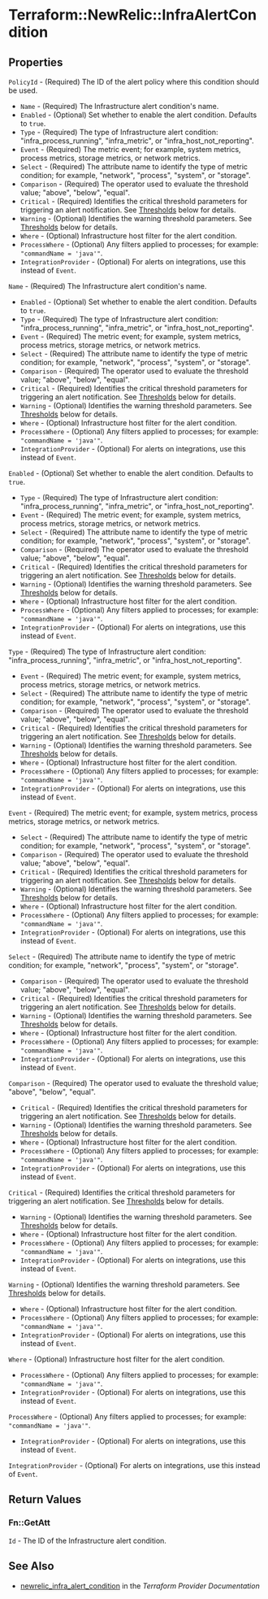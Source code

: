 # Terraform::NewRelic::InfraAlertCondition



## Properties

`PolicyId` - (Required) The ID of the alert policy where this condition should be used.
* `Name` - (Required) The Infrastructure alert condition's name.
* `Enabled` - (Optional) Set whether to enable the alert condition. Defaults to `true`.
* `Type` - (Required) The type of Infrastructure alert condition: "infra_process_running", "infra_metric", or "infra_host_not_reporting".
* `Event` - (Required) The metric event; for example, system metrics, process metrics, storage metrics, or network metrics.
* `Select` - (Required) The attribute name to identify the type of metric condition; for example, "network", "process", "system", or "storage".
* `Comparison` - (Required) The operator used to evaluate the threshold value; "above", "below", "equal".
* `Critical` - (Required) Identifies the critical threshold parameters for triggering an alert notification. See [Thresholds](#thresholds) below for details.
* `Warning` - (Optional) Identifies the warning threshold parameters. See [Thresholds](#thresholds) below for details.
* `Where` - (Optional) Infrastructure host filter for the alert condition.
* `ProcessWhere` - (Optional) Any filters applied to processes; for example: `"commandName = 'java'"`.
* `IntegrationProvider` - (Optional) For alerts on integrations, use this instead of `Event`.

`Name` - (Required) The Infrastructure alert condition's name.
* `Enabled` - (Optional) Set whether to enable the alert condition. Defaults to `true`.
* `Type` - (Required) The type of Infrastructure alert condition: "infra_process_running", "infra_metric", or "infra_host_not_reporting".
* `Event` - (Required) The metric event; for example, system metrics, process metrics, storage metrics, or network metrics.
* `Select` - (Required) The attribute name to identify the type of metric condition; for example, "network", "process", "system", or "storage".
* `Comparison` - (Required) The operator used to evaluate the threshold value; "above", "below", "equal".
* `Critical` - (Required) Identifies the critical threshold parameters for triggering an alert notification. See [Thresholds](#thresholds) below for details.
* `Warning` - (Optional) Identifies the warning threshold parameters. See [Thresholds](#thresholds) below for details.
* `Where` - (Optional) Infrastructure host filter for the alert condition.
* `ProcessWhere` - (Optional) Any filters applied to processes; for example: `"commandName = 'java'"`.
* `IntegrationProvider` - (Optional) For alerts on integrations, use this instead of `Event`.

`Enabled` - (Optional) Set whether to enable the alert condition. Defaults to `true`.
* `Type` - (Required) The type of Infrastructure alert condition: "infra_process_running", "infra_metric", or "infra_host_not_reporting".
* `Event` - (Required) The metric event; for example, system metrics, process metrics, storage metrics, or network metrics.
* `Select` - (Required) The attribute name to identify the type of metric condition; for example, "network", "process", "system", or "storage".
* `Comparison` - (Required) The operator used to evaluate the threshold value; "above", "below", "equal".
* `Critical` - (Required) Identifies the critical threshold parameters for triggering an alert notification. See [Thresholds](#thresholds) below for details.
* `Warning` - (Optional) Identifies the warning threshold parameters. See [Thresholds](#thresholds) below for details.
* `Where` - (Optional) Infrastructure host filter for the alert condition.
* `ProcessWhere` - (Optional) Any filters applied to processes; for example: `"commandName = 'java'"`.
* `IntegrationProvider` - (Optional) For alerts on integrations, use this instead of `Event`.

`Type` - (Required) The type of Infrastructure alert condition: "infra_process_running", "infra_metric", or "infra_host_not_reporting".
* `Event` - (Required) The metric event; for example, system metrics, process metrics, storage metrics, or network metrics.
* `Select` - (Required) The attribute name to identify the type of metric condition; for example, "network", "process", "system", or "storage".
* `Comparison` - (Required) The operator used to evaluate the threshold value; "above", "below", "equal".
* `Critical` - (Required) Identifies the critical threshold parameters for triggering an alert notification. See [Thresholds](#thresholds) below for details.
* `Warning` - (Optional) Identifies the warning threshold parameters. See [Thresholds](#thresholds) below for details.
* `Where` - (Optional) Infrastructure host filter for the alert condition.
* `ProcessWhere` - (Optional) Any filters applied to processes; for example: `"commandName = 'java'"`.
* `IntegrationProvider` - (Optional) For alerts on integrations, use this instead of `Event`.

`Event` - (Required) The metric event; for example, system metrics, process metrics, storage metrics, or network metrics.
* `Select` - (Required) The attribute name to identify the type of metric condition; for example, "network", "process", "system", or "storage".
* `Comparison` - (Required) The operator used to evaluate the threshold value; "above", "below", "equal".
* `Critical` - (Required) Identifies the critical threshold parameters for triggering an alert notification. See [Thresholds](#thresholds) below for details.
* `Warning` - (Optional) Identifies the warning threshold parameters. See [Thresholds](#thresholds) below for details.
* `Where` - (Optional) Infrastructure host filter for the alert condition.
* `ProcessWhere` - (Optional) Any filters applied to processes; for example: `"commandName = 'java'"`.
* `IntegrationProvider` - (Optional) For alerts on integrations, use this instead of `Event`.

`Select` - (Required) The attribute name to identify the type of metric condition; for example, "network", "process", "system", or "storage".
* `Comparison` - (Required) The operator used to evaluate the threshold value; "above", "below", "equal".
* `Critical` - (Required) Identifies the critical threshold parameters for triggering an alert notification. See [Thresholds](#thresholds) below for details.
* `Warning` - (Optional) Identifies the warning threshold parameters. See [Thresholds](#thresholds) below for details.
* `Where` - (Optional) Infrastructure host filter for the alert condition.
* `ProcessWhere` - (Optional) Any filters applied to processes; for example: `"commandName = 'java'"`.
* `IntegrationProvider` - (Optional) For alerts on integrations, use this instead of `Event`.

`Comparison` - (Required) The operator used to evaluate the threshold value; "above", "below", "equal".
* `Critical` - (Required) Identifies the critical threshold parameters for triggering an alert notification. See [Thresholds](#thresholds) below for details.
* `Warning` - (Optional) Identifies the warning threshold parameters. See [Thresholds](#thresholds) below for details.
* `Where` - (Optional) Infrastructure host filter for the alert condition.
* `ProcessWhere` - (Optional) Any filters applied to processes; for example: `"commandName = 'java'"`.
* `IntegrationProvider` - (Optional) For alerts on integrations, use this instead of `Event`.

`Critical` - (Required) Identifies the critical threshold parameters for triggering an alert notification. See [Thresholds](#thresholds) below for details.
* `Warning` - (Optional) Identifies the warning threshold parameters. See [Thresholds](#thresholds) below for details.
* `Where` - (Optional) Infrastructure host filter for the alert condition.
* `ProcessWhere` - (Optional) Any filters applied to processes; for example: `"commandName = 'java'"`.
* `IntegrationProvider` - (Optional) For alerts on integrations, use this instead of `Event`.

`Warning` - (Optional) Identifies the warning threshold parameters. See [Thresholds](#thresholds) below for details.
* `Where` - (Optional) Infrastructure host filter for the alert condition.
* `ProcessWhere` - (Optional) Any filters applied to processes; for example: `"commandName = 'java'"`.
* `IntegrationProvider` - (Optional) For alerts on integrations, use this instead of `Event`.

`Where` - (Optional) Infrastructure host filter for the alert condition.
* `ProcessWhere` - (Optional) Any filters applied to processes; for example: `"commandName = 'java'"`.
* `IntegrationProvider` - (Optional) For alerts on integrations, use this instead of `Event`.

`ProcessWhere` - (Optional) Any filters applied to processes; for example: `"commandName = 'java'"`.
* `IntegrationProvider` - (Optional) For alerts on integrations, use this instead of `Event`.

`IntegrationProvider` - (Optional) For alerts on integrations, use this instead of `Event`.


## Return Values

### Fn::GetAtt

`Id` - The ID of the Infrastructure alert condition.

## See Also

* [newrelic_infra_alert_condition](https://www.terraform.io/docs/providers/newrelic/r/infra_alert_condition.html) in the _Terraform Provider Documentation_